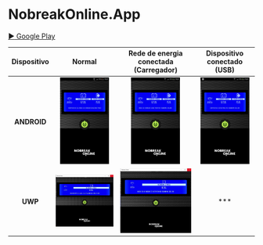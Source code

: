 # NobreakOnline.App

[:arrow_forward: Google Play](https://play.google.com/store/apps/details?id=br.com.byrns.NobreakOnline.App)

| Dispositivo |                    Normal                    |    Rede de energia conectada (Carregador)    |          Dispositivo conectado (USB)         |
|:-----------:|:--------------------------------------------:|:--------------------------------------------:|:--------------------------------------------:|
| **ANDROID** | <img src="./img/android-1.jpg" width="100"/> | <img src="./img/android-2.jpg" width="100"/> | <img src="./img/android-3.jpg" width="100"/> |
|   **UWP**   |   <img src="./img/uwp-1.jpg" width="300"/>   |   <img src="./img/uwp-2.jpg" width="300"/>   |                      ***                     |
